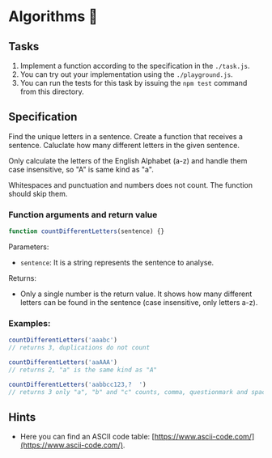 # Algorithms 🧮

## Tasks

1. Implement a function according to the specification in the `./task.js`.
2. You can try out your implementation using the `./playground.js`.
3. You can run the tests for this task by issuing the `npm test` command from this directory.

## Specification

Find the unique letters in a sentence. Create a function that
receives a sentence. Caluclate how many different letters in the
given sentence. 

Only calculate the letters of the English Alphabet (a-z) 
and handle them case insensitive, so "A" is same kind as "a".

Whitespaces and punctuation and numbers does not count. The
function should skip them.

### Function arguments and return value

```js
function countDifferentLetters(sentence) {}
```

Parameters:
- `sentence`: It is a string represents the sentence to analyse.

Returns:
- Only a single number is the return value. It shows how many different
letters can be found in the sentence (case insensitive, only letters a-z).


### Examples:

```js
countDifferentLetters('aaabc') 
// returns 3, duplications do not count

countDifferentLetters('aaAAA') 
// returns 2, "a" is the same kind as "A"

countDifferentLetters('aabbcc123,?  ') 
// returns 3 only "a", "b" and "c" counts, comma, questionmark and spaces does not 
``` 

## Hints

- Here you can find an ASCII code table: [https://www.ascii-code.com/](https://www.ascii-code.com/).
